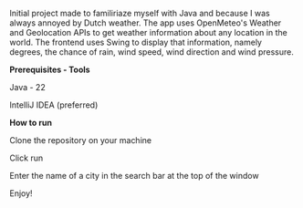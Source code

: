Initial project made to familiriaze myself with Java and because I was always annoyed by Dutch weather. The app uses OpenMeteo's Weather and Geolocation APIs to get weather information about any location in the world. The frontend uses Swing to display that information, namely degrees, the chance of rain, wind speed, wind direction and wind pressure.

**Prerequisites - Tools**

Java - 22

IntelliJ IDEA (preferred)

**How to run**

Clone the repository on your machine

Click run

Enter the name of a city in the search bar at the top of the window

Enjoy!

